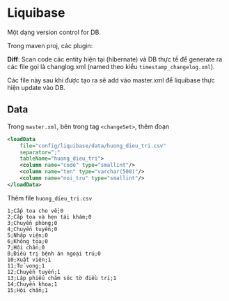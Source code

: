 # Liquibase

Một dạng version control for DB.

Trong maven proj, các plugin:

**Diff**: Scan code các entity hiện tại (hibernate) và DB thực tế để generate ra các file gọi là changlog.xml (named theo kiểu `timestamp_changelog.xml`).

Các file này sau khi được tạo ra sẽ add vào master.xml để liquibase thực hiện update vào DB.

## Data

Trong `master.xml`, bên trong tag `<changeSet>`, thêm đoạn

```xml
<loadData
    file="config/liquibase/data/huong_dieu_tri.csv"
    separator=";"
    tableName="huong_dieu_tri">
    <column name="code" type="smallint"/>
    <column name="ten" type="varchar(500)"/>
    <column name="noi_tru" type="smallint"/>
</loadData>
```

Thêm file `huong_dieu_tri.csv`

```csv
1;Cấp toa cho về;0
2;Cấp toa và hẹn tái khám;0
3;Chuyển phòng;0
4;Chuyển tuyến;0
5;Nhập viện;0
6;Không toa;0
7;Hội chẩn;0
8;Điều trị bệnh án ngoại trú;0
10;Xuất viện;1
11;Tử vong;1
12;Chuyển tuyến;1
13;Lập phiếu chăm sóc tờ điều trị;1
14;Chuyển khoa;1
15;Hội chẩn;1
```
